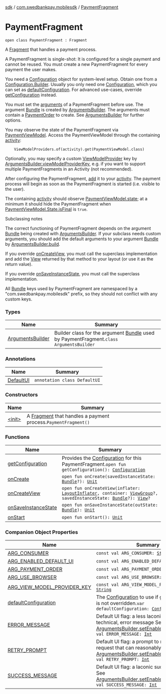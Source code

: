 [sdk](../../index.md) / [com.swedbankpay.mobilesdk](../index.md) / [PaymentFragment](./index.md)

# PaymentFragment

`open class PaymentFragment : Fragment`

A [Fragment](#) that handles a payment process.

A PaymentFragment is single-shot: It is configured for a single payment
and cannot be reused. You must create a new PaymentFragment for every payment
the user makes.

You need a [Configuration](../-configuration/index.md) object for system-level setup. Obtain one
from a [Configuration.Builder](../-configuration/-builder/index.md). Usually you only need one [Configuration](../-configuration/index.md), which
you can set as [defaultConfiguration](default-configuration.md). For advanced use-cases, override [getConfiguration](get-configuration.md)
instead.

You must set the [arguments](#) of a PaymentFragment before use.
The argument [Bundle](https://developer.android.com/reference/android/os/Bundle.html) is created by [ArgumentsBuilder](-arguments-builder/index.md).
The arguments must contain a [PaymentOrder](../-payment-order/index.md) to create.
See [ArgumentsBuilder](-arguments-builder/index.md) for further options.

You may observe the state of the PaymentFragment via [PaymentViewModel](../-payment-view-model/index.md).
Access the PaymentViewModel through the containing [activity](#):

```
    ViewModelProviders.of(activity).get(PaymentViewModel.class)
```

Optionally, you may specify a custom [ViewModelProvider](#)
key by [ArgumentsBuilder.viewModelProviderKey](-arguments-builder/view-model-provider-key.md),
e.g. if you want to support multiple PaymentFragments in an Activity (not recommended).

After configuring the PaymentFragment, [add](#) it to
your [activity](#). The payment process will begin as soon as the
PaymentFragment is started (i.e. visible to the user).

The containing [activity](#) should observe
[PaymentViewModel.state](../-payment-view-model/state.md); at a minimum it should hide the PaymentFragment when
[PaymentViewModel.State.isFinal](../-payment-view-model/-state/is-final.md) is `true`.

Subclassing notes

The correct functioning of PaymentFragment depends on the argument [Bundle](https://developer.android.com/reference/android/os/Bundle.html) being
created with [ArgumentsBuilder](-arguments-builder/index.md). If your subclass needs custom arguments,
you should add the default arguments to your argument [Bundle](https://developer.android.com/reference/android/os/Bundle.html) by [ArgumentsBuilder.build](-arguments-builder/build.md).

If you override [onCreateView](on-create-view.md), you must call the superclass implementation and add the [View](https://developer.android.com/reference/android/view/View.html)
returned by that method to your layout (or use it as the return value).

If you override [onSaveInstanceState](on-save-instance-state.md), you must call the superclass implementation.

All [Bundle](https://developer.android.com/reference/android/os/Bundle.html) keys used by PaymentFragment are namespaced by a "com.swedbankpay.mobilesdk" prefix,
so they should not conflict with any custom keys.

### Types

| Name | Summary |
|---|---|
| [ArgumentsBuilder](-arguments-builder/index.md) | Builder class for the argument [Bundle](https://developer.android.com/reference/android/os/Bundle.html) used by PaymentFragment.`class ArgumentsBuilder` |

### Annotations

| Name | Summary |
|---|---|
| [DefaultUI](-default-u-i/index.md) | `annotation class DefaultUI` |

### Constructors

| Name | Summary |
|---|---|
| [&lt;init&gt;](-init-.md) | A [Fragment](#) that handles a payment process.`PaymentFragment()` |

### Functions

| Name | Summary |
|---|---|
| [getConfiguration](get-configuration.md) | Provides the [Configuration](../-configuration/index.md) for this PaymentFragment.`open fun getConfiguration(): `[`Configuration`](../-configuration/index.md) |
| [onCreate](on-create.md) | `open fun onCreate(savedInstanceState: `[`Bundle`](https://developer.android.com/reference/android/os/Bundle.html)`?): `[`Unit`](https://kotlinlang.org/api/latest/jvm/stdlib/kotlin/-unit/index.html) |
| [onCreateView](on-create-view.md) | `open fun onCreateView(inflater: `[`LayoutInflater`](https://developer.android.com/reference/android/view/LayoutInflater.html)`, container: `[`ViewGroup`](https://developer.android.com/reference/android/view/ViewGroup.html)`?, savedInstanceState: `[`Bundle`](https://developer.android.com/reference/android/os/Bundle.html)`?): `[`View`](https://developer.android.com/reference/android/view/View.html)`?` |
| [onSaveInstanceState](on-save-instance-state.md) | `open fun onSaveInstanceState(outState: `[`Bundle`](https://developer.android.com/reference/android/os/Bundle.html)`): `[`Unit`](https://kotlinlang.org/api/latest/jvm/stdlib/kotlin/-unit/index.html) |
| [onStart](on-start.md) | `open fun onStart(): `[`Unit`](https://kotlinlang.org/api/latest/jvm/stdlib/kotlin/-unit/index.html) |

### Companion Object Properties

| Name | Summary |
|---|---|
| [ARG_CONSUMER](-a-r-g_-c-o-n-s-u-m-e-r.md) | `const val ARG_CONSUMER: `[`String`](https://kotlinlang.org/api/latest/jvm/stdlib/kotlin/-string/index.html) |
| [ARG_ENABLED_DEFAULT_UI](-a-r-g_-e-n-a-b-l-e-d_-d-e-f-a-u-l-t_-u-i.md) | `const val ARG_ENABLED_DEFAULT_UI: `[`String`](https://kotlinlang.org/api/latest/jvm/stdlib/kotlin/-string/index.html) |
| [ARG_PAYMENT_ORDER](-a-r-g_-p-a-y-m-e-n-t_-o-r-d-e-r.md) | `const val ARG_PAYMENT_ORDER: `[`String`](https://kotlinlang.org/api/latest/jvm/stdlib/kotlin/-string/index.html) |
| [ARG_USE_BROWSER](-a-r-g_-u-s-e_-b-r-o-w-s-e-r.md) | `const val ARG_USE_BROWSER: `[`String`](https://kotlinlang.org/api/latest/jvm/stdlib/kotlin/-string/index.html) |
| [ARG_VIEW_MODEL_PROVIDER_KEY](-a-r-g_-v-i-e-w_-m-o-d-e-l_-p-r-o-v-i-d-e-r_-k-e-y.md) | `const val ARG_VIEW_MODEL_PROVIDER_KEY: `[`String`](https://kotlinlang.org/api/latest/jvm/stdlib/kotlin/-string/index.html) |
| [defaultConfiguration](default-configuration.md) | The [Configuration](../-configuration/index.md) to use if [getConfiguration](get-configuration.md) is not overridden.`var defaultConfiguration: `[`Configuration`](../-configuration/index.md)`?` |
| [ERROR_MESSAGE](-e-r-r-o-r_-m-e-s-s-a-g-e.md) | Default UI flag: a less laconic, though a bit technical, error message See [ArgumentsBuilder.setEnabledDefaultUI](-arguments-builder/set-enabled-default-u-i.md)`const val ERROR_MESSAGE: `[`Int`](https://kotlinlang.org/api/latest/jvm/stdlib/kotlin/-int/index.html) |
| [RETRY_PROMPT](-r-e-t-r-y_-p-r-o-m-p-t.md) | Default UI flag: a prompt to retry a failed request that can reasonably be retried See [ArgumentsBuilder.setEnabledDefaultUI](-arguments-builder/set-enabled-default-u-i.md)`const val RETRY_PROMPT: `[`Int`](https://kotlinlang.org/api/latest/jvm/stdlib/kotlin/-int/index.html) |
| [SUCCESS_MESSAGE](-s-u-c-c-e-s-s_-m-e-s-s-a-g-e.md) | Default UI flag: a laconic success message See [ArgumentsBuilder.setEnabledDefaultUI](-arguments-builder/set-enabled-default-u-i.md)`const val SUCCESS_MESSAGE: `[`Int`](https://kotlinlang.org/api/latest/jvm/stdlib/kotlin/-int/index.html) |
